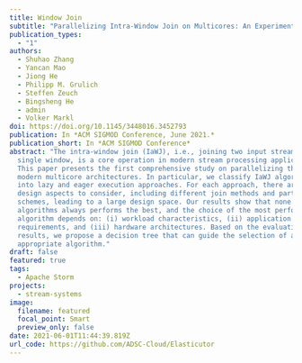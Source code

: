 ```yaml
---
title: Window Join
subtitle: "Parallelizing Intra-Window Join on Multicores: An Experimental Study"
publication_types:
  - "1"
authors:
  - Shuhao Zhang
  - Yancan Mao
  - Jiong He
  - Philipp M. Grulich
  - Steffen Zeuch
  - Bingsheng He
  - admin
  - Volker Markl
doi: https://doi.org/10.1145/3448016.3452793
publication: In *ACM SIGMOD Conference, June 2021.*
publication_short: In *ACM SIGMOD Conference*
abstract: "The intra-window join (IaWJ), i.e., joining two input streams over a
  single window, is a core operation in modern stream processing applications.
  This paper presents the first comprehensive study on parallelizing the IaWJ on
  modern multicore architectures. In particular, we classify IaWJ algorithms
  into lazy and eager execution approaches. For each approach, there are further
  design aspects to consider, including different join methods and partitioning
  schemes, leading to a large design space. Our results show that none of the
  algorithms always performs the best, and the choice of the most performant
  algorithm depends on: (i) workload characteristics, (ii) application
  requirements, and (iii) hardware architectures. Based on the evaluation
  results, we propose a decision tree that can guide the selection of an
  appropriate algorithm."
draft: false
featured: true
tags:
  - Apache Storm
projects:
  - stream-systems
image:
  filename: featured
  focal_point: Smart
  preview_only: false
date: 2021-06-01T11:44:39.819Z
url_code: https://github.com/ADSC-Cloud/Elasticutor
---
```


